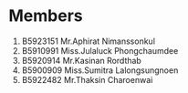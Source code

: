 Members
======
  1. B5923151 Mr.Aphirat Nimanssonkul 
  2. B5910991 Miss.Julaluck Phongchaumdee
  3. B5920914 Mr.Kasinan Rordthab
  4. B5900909 Miss.Sumitra Lalongsungnoen
  5. B5922482 Mr.Thaksin Charoenwai